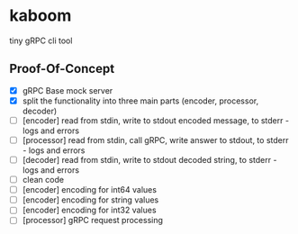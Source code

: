 # kaboom
tiny gRPC cli tool

## Proof-Of-Concept

- [x] gRPC Base mock server
- [x] split the functionality into three main parts (encoder, processor, decoder)
- [ ] [encoder] read from stdin, write to stdout encoded message, to stderr - logs and errors
- [ ] [processor] read from stdin, call gRPC, write answer to stdout, to stderr - logs and errors
- [ ] [decoder] read from stdin, write to stdout decoded string, to stderr - logs and errors
- [ ] clean code
- [ ] [encoder] encoding for int64 values
- [ ] [encoder] encoding for string values
- [ ] [encoder] encoding for int32 values
- [ ] [processor] gRPC request processing
